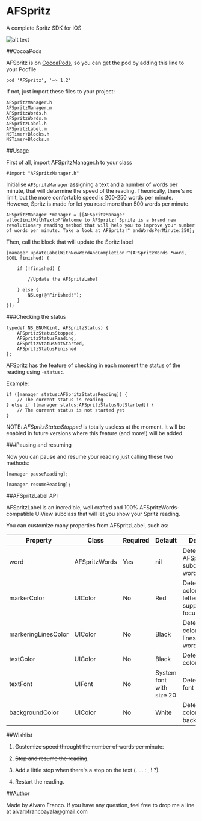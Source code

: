 AFSpritz
=======================

A complete Spritz SDK for iOS

![alt text](https://raw.github.com/AlvaroFranco/AFSpritz/master/example.gif "Example")

##CocoaPods

AFSpritz is on [CocoaPods](http://cocoapods.org), so you can get the pod by adding this line to your Podfile

    pod 'AFSpritz', '~> 1.2'

If not, just import these files to your project:

    AFSpritzManager.h
    AFSpritzManager.m
    AFSpritzWords.h
    AFSpritzWords.m
    AFSpritzLabel.h
    AFSpritzLabel.m
    NSTimer+Blocks.h
    NSTimer+Blocks.m

##Usage

First of all, import AFSpritzManager.h to your class

    #import "AFSpritzManager.h"

Initialise ```AFSpritzManager``` assigning a text and a number of words per minute, that will determine the speed of the reading. Theorically, there's no limit, but the more confortable speed is 200-250 words per minute. However, Spritz is made for let you read more than 500 words per minute.

    AFSpritzManager *manager = [[AFSpritzManager alloc]initWithText:@"Welcome to AFSpritz! Spritz is a brand new revolutionary reading method that will help you to improve your number of words per minute. Take a look at AFSpritz!" andWordsPerMinute:250];

Then, call the block that will update the Spritz label

    [manager updateLabelWithNewWordAndCompletion:^(AFSpritzWords *word, BOOL finished) {

        if (!finished) {

			//Update the AFSpritzLabel

        } else {
            NSLog(@"Finished!");
        }
    }];
	
###Checking the status

	typedef NS_ENUM(int, AFSpritzStatus) {
    	AFSpritzStatusStopped,
    	AFSpritzStatusReading,
    	AFSpritzStatusNotStarted,
    	AFSpritzStatusFinished
	};

AFSpritz has the feature of checking in each moment the status of the reading using ```-status:```.

Example:

	if ([manager status:AFSpritzStatusReading]) {
		// The current status is reading
	} else if ([manager status:AFSpritzStatusNotStarted]) {
		// The current status is not started yet
	}
	
NOTE: *AFSpritzStatusStopped* is totally useless at the moment. It will be enabled in future versions where this feature (and more!) will be added.

###Pausing and resuming

Now you can pause and resume your reading just calling these two methods:

	[manager pauseReading];

	[manager resumeReading];
	

##AFSpritzLabel API

AFSpritzLabel is an incredible, well crafted and 100% AFSpritzWords-compatible UIView subclass that will let you show your Spritz reading.

You can customize many properties from AFSpritzLabel, such as:

| Property | Class | Required | Default | Description |
|----------|-------|----------|---------|-------------|
| word | AFSpritzWords | Yes | nil | Determines the AFSpritzWords-subclassed word to show. |
| markerColor | UIColor | No | Red | Determines the color of the letter you're supposed to be focused on. |
| markeringLinesColor | UIColor | No | Black | Determines the color of the lines around the word. |
| textColor | UIColor | No | Black | Determines the color of the text. |
| textFont | UIFont | No | System font with size 20 | Determines the font of the text. |
| backgroundColor | UIColor | No | White | Determines the color of the background. |

##Wishlist

1. ~~Customize speed throught the number of words per minute.~~ 

2. ~~Stop and resume the reading~~.

3. Add a little stop when there's a stop on the text (. … : , ! ?).

4. Restart the reading.

##Author

Made by Alvaro Franco. If you have any question, feel free to drop me a line at [alvarofrancoayala@gmail.com](mailto:alvarofrancoayala@gmail.com)